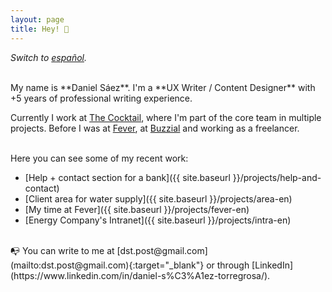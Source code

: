 ```yaml
---
layout: page
title: Hey! 👋
---
```



*Switch to [español](https://danielszt.github.io/).*

<br>
My name is **Daniel Sáez**. I'm a **UX Writer / Content Designer** with +5 years of professional writing experience. 

Currently I work at [The Cocktail](https://the-cocktail.com/en), where I'm part of the core team in multiple projects. Before I was at [Fever](https://feverup.com/), at [Buzzial](https://buzzial.com/) and working as a freelancer.

<br>
Here you can see some of my recent work:

- [Help + contact section for a bank]({{ site.baseurl }}/projects/help-and-contact)
- [Client area for water supply]({{ site.baseurl }}/projects/area-en)
- [My time at Fever]({{ site.baseurl }}/projects/fever-en)
- [Energy Company's Intranet]({{ site.baseurl }}/projects/intra-en)

<br>
📭 You can write to me at [dst.post@gmail.com](mailto:dst.post@gmail.com){:target="_blank"} or through [LinkedIn](https://www.linkedin.com/in/daniel-s%C3%A1ez-torregrosa/).


